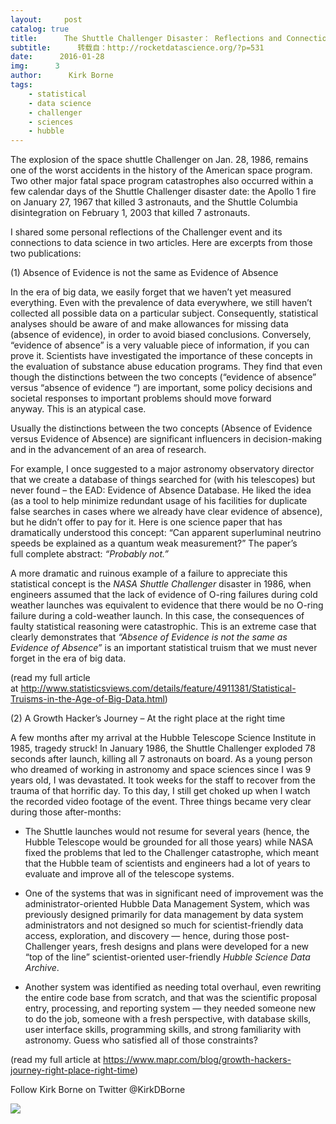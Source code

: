 ```yaml
---
layout:     post
catalog: true
title:      The Shuttle Challenger Disaster： Reflections and Connections to Data Science
subtitle:      转载自：http://rocketdatascience.org/?p=531
date:      2016-01-28
img:      3
author:      Kirk Borne
tags:
    - statistical
    - data science
    - challenger
    - sciences
    - hubble
---
```


The explosion of the space shuttle Challenger on Jan. 28, 1986, remains one of the worst accidents in the history of the American space program. Two other major fatal space program catastrophes also occurred within a few calendar days of the Shuttle Challenger disaster date: the Apollo 1 fire on January 27, 1967 that killed 3 astronauts, and the Shuttle Columbia disintegration on February 1, 2003 that killed 7 astronauts.

I shared some personal reflections of the Challenger event and its connections to data science in two articles. Here are excerpts from those two publications:

(1) Absence of Evidence is not the same as Evidence of Absence

In the era of big data, we easily forget that we haven’t yet measured everything. Even with the prevalence of data everywhere, we still haven’t collected all possible data on a particular subject. Consequently, statistical analyses should be aware of and make allowances for missing data (absence of evidence), in order to avoid biased conclusions. Conversely, “evidence of absence” is a very valuable piece of information, if you can prove it. Scientists have investigated the importance of these concepts in the evaluation of substance abuse education programs. They find that even though the distinctions between the two concepts (“evidence of absence” versus “absence of evidence “) are important, some policy decisions and societal responses to important problems should move forward anyway. This is an atypical case.

Usually the distinctions between the two concepts (Absence of Evidence versus Evidence of Absence) are significant influencers in decision-making and in the advancement of an area of research.

For example, I once suggested to a major astronomy observatory director that we create a database of things searched for (with his telescopes) but never found – the EAD: Evidence of Absence Database. He liked the idea (as a tool to help minimize redundant usage of his facilities for duplicate false searches in cases where we already have clear evidence of absence), but he didn’t offer to pay for it. Here is one science paper that has dramatically understood this concept: “Can apparent superluminal neutrino speeds be explained as a quantum weak measurement?” The paper’s full complete abstract: *“Probably not.”*

A more dramatic and ruinous example of a failure to appreciate this statistical concept is the *NASA Shuttle Challenger* disaster in 1986, when engineers assumed that the lack of evidence of O-ring failures during cold weather launches was equivalent to evidence that there would be no O-ring failure during a cold-weather launch. In this case, the consequences of faulty statistical reasoning were catastrophic. This is an extreme case that clearly demonstrates that *“Absence of Evidence is not the same as Evidence of Absence”* is an important statistical truism that we must never forget in the era of big data.

(read my full article at http://www.statisticsviews.com/details/feature/4911381/Statistical-Truisms-in-the-Age-of-Big-Data.html)

(2) A Growth Hacker’s Journey – At the right place at the right time

A few months after my arrival at the Hubble Telescope Science Institute in 1985, tragedy struck! In January 1986, the Shuttle Challenger exploded 78 seconds after launch, killing all 7 astronauts on board. As a young person who dreamed of working in astronomy and space sciences since I was 9 years old, I was devastated. It took weeks for the staff to recover from the trauma of that horrific day. To this day, I still get choked up when I watch the recorded video footage of the event. Three things became very clear during those after-months:

- The Shuttle launches would not resume for several years (hence, the Hubble Telescope would be grounded for all those years) while NASA fixed the problems that led to the Challenger catastrophe, which meant that the Hubble team of scientists and engineers had a lot of years to evaluate and improve all of the telescope systems.

- One of the systems that was in significant need of improvement was the administrator-oriented Hubble Data Management System, which was previously designed primarily for data management by data system administrators and not designed so much for scientist-friendly data access, exploration, and discovery — hence, during those post-Challenger years, fresh designs and plans were developed for a new “top of the line” scientist-oriented user-friendly *Hubble Science Data Archive*.

- Another system was identified as needing total overhaul, even rewriting the entire code base from scratch, and that was the scientific proposal entry, processing, and reporting system — they needed someone new to do the job, someone with a fresh perspective, with database skills, user interface skills, programming skills, and strong familiarity with astronomy. Guess who satisfied all of those constraints?


(read my full article at https://www.mapr.com/blog/growth-hackers-journey-right-place-right-time)

Follow Kirk Borne on Twitter @KirkDBorne

![](http://rocketdatascience.org/wp-content/uploads/2016/01/big-hst-1024x731.png)

